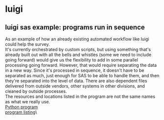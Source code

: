 # luigi
## luigi sas example: programs run in sequence
As an example of how an already existing automated workflow like luigi could help the survey.\
It's currently orchestrated by custom scripts, but using something that's already built out with all the bells and whistles (some we need to include going forward) would give us the flexibility to add in some parallel processing going forward. However, that would require separating the data in a new way. Since it's processed in sequence, it doesn't have to be separated as much, just enough for SAS to be able to handle them, and then they're separated into the level of data. There are also dependent files delivered from outside vendors, other systems in other divisions, and cleaned by outside processes.\
The resources and locations listed in the program are not the same names as what we really use.\
[Python program](https://github.com/KRBlackwell/luigi/blob/main/luigi_sas_example.py)\
[program listing](https://github.com/KRBlackwell/luigi/blob/main/luigi_sas_example.json)\
